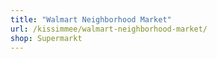 ```yaml
---
title: "Walmart Neighborhood Market"
url: /kissimmee/walmart-neighborhood-market/
shop: Supermarkt
---
```

